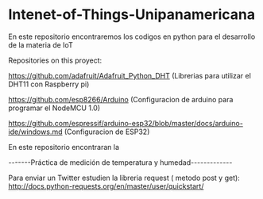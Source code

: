 # Intenet-of-Things-Unipanamericana
En este repositorio encontraremos los codigos en python para el desarrollo de la materia de IoT 

Repositories on this proyect:

https://github.com/adafruit/Adafruit_Python_DHT (Librerias para utilizar el DHT11 con Raspberry pi)

https://github.com/esp8266/Arduino (Configuracion de arduino para programar el NodeMCU 1.0)

https://github.com/espressif/arduino-esp32/blob/master/docs/arduino-ide/windows.md  (Configuracion de ESP32)

En este repositorio encontraran la 

-------Práctica de medición de temperatura y humedad-------------

Para enviar un Twitter estudien la libreria request ( metodo post y get): http://docs.python-requests.org/en/master/user/quickstart/


